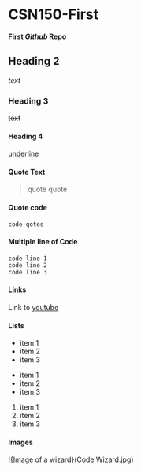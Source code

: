 # CSN150-First
**First _Github_ Repo**

## Heading 2
_text_

### Heading 3
~~text~~


#### Heading 4
<ins>underline</ins>

#### Quote Text
> quote quote

#### Quote code
`code qotes`

#### Multiple line of Code
```
code line 1
code line 2
code line 3
```

#### Links
Link to [youtube](https://youtube.com})

#### Lists
- item 1
- item 2
- item 3

* item 1
* item 2
* item 3

1. item 1
2. item 2
3. item 3

#### Images
!{Image of a wizard}(Code Wizard.jpg)

